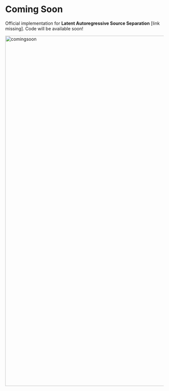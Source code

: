 # Coming Soon
Official implementation for **Latent Autoregressive Source Separation** [link missing]. Code will be available soon!

<img width="1111" alt="comingsoon" src="https://user-images.githubusercontent.com/6929121/87441911-486bf600-c611-11ea-9d45-94c215733cf7.png">
